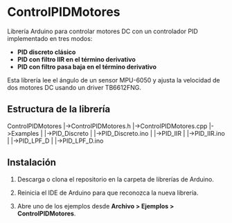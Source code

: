 # ControlPIDMotores

Librería Arduino para controlar motores DC con un controlador PID implementado en tres modos:

- **PID discreto clásico**
- **PID con filtro IIR en el término derivativo**
- **PID con filtro pasa baja en el término derivativo**

Esta librería lee el ángulo de un sensor MPU-6050 y ajusta la velocidad de dos motores DC usando un driver TB6612FNG.

## Estructura de la librería

ControlPIDMotores
|->ControlPIDMotores.h
|->ControlPIDMotores.cpp
|->Examples
|   |->PID_Discreto
|      |->PID_Discreto.ino
|   |->PID_IIR
|      |->PID_IIR.ino
|   |->PID_LPF_D
|      |->PID_LPF_D.ino

## Instalación

1. Descarga o clona el repositorio en la carpeta de librerías de Arduino.

2. Reinicia el IDE de Arduino para que reconozca la nueva librería.

3. Abre uno de los ejemplos desde **Archivo > Ejemplos > ControlPIDMotores**.
